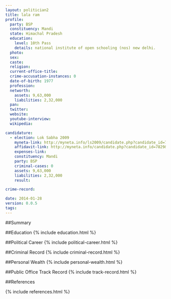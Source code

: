 ```yaml
---
layout: politician2
title: lala ram
profile: 
  party: BSP
  constituency: Mandi
  state: Himachal Pradesh
  education: 
    level: 10th Pass
    details: national institute of open schooling (nos) new delhi.
  photo: 
  sex: 
  caste: 
  religion: 
  current-office-title: 
  crime-accusation-instances: 0
  date-of-birth: 1977
  profession: 
  networth: 
    assets: 9,63,000
    liabilities: 2,32,000
  pan: 
  twitter: 
  website: 
  youtube-interview: 
  wikipedia: 

candidature: 
  - election: Lok Sabha 2009
    myneta-link: http://myneta.info/ls2009/candidate.php?candidate_id=7829
    affidavit-link: http://myneta.info/candidate.php?candidate_id=7829&scan=original
    expenses-link: 
    constituency: Mandi 
    party: BSP
    criminal-cases: 0
    assets: 9,63,000
    liabilities: 2,32,000
    result:  

crime-record: 

date: 2014-01-28
version: 0.0.5
tags: 
---
```

##Summary


##Education
{% include education.html %}


##Political Career
{% include political-career.html %}


##Criminal Record
{% include criminal-record.html %}


##Personal Wealth
{% include personal-wealth.html %}


##Public Office Track Record
{% include track-record.html %}


##References


{% include references.html %}